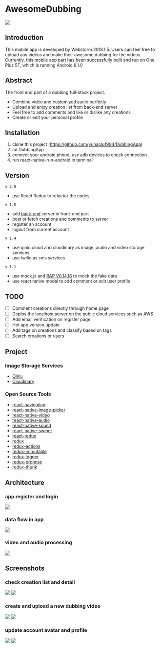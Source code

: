 # AwesomeDubbing
![](https://github.com/yuhaolu1994/DubbingApp/blob/master/android/app/src/main/res/mipmap-xxhdpi/ic_launcher.png)

## Introduction
This mobile app is developed by Webstorm 2018.1.5. Users can feel free to upload any videos and make their awesome dubbing for the videos. Currently, this mobile app part has been successfully built and run on One Plus 5T, which is running Android 8.1.0

## Abstract
The front end part of a dubbing full-stack project. 
- Combine video and customized audio perfictly
- Upload and enjoy creation list from back-end server
- Feel free to add comments and like or dislike any creations
- Create or edit your personal profile 

## Installation
1. clone this project (https://github.com/yuhaolu1994/DubbingApp)
2. cd DubbingApp
3. connect your android phone, use adb devices to check connection
4. run react-native-run-android in terminal

## Version
`v 2.0`
- use React Redux to refactor the codes

`v 1.5`
- add [back-end](https://github.com/yuhaolu1994/DubbingServer) server in front-end part 
- post or fetch creations and comments to server
- register an account 
- logout from current account

`v 1.4`
- use qiniu cloud and cloudinary as image, audio and video storage services
- use twilio as sms services

`v 1.1`
- use mock.js and [RAP V0.14.16](http://rapapi.org/org/index.do) to mock the fake data
- use react native modal to add comment or edit user profile

## TODO
- [ ] Comment creations directly through home page
- [ ] Deploy the localhost server on the public cloud services such as AWS
- [ ] Add email verification on register page
- [ ] Hot app version update
- [ ] Add tags on creations and classify based on tags
- [ ] Search creations or users

## Project
### Image Storage Services
- [Qiniu](https://www.qiniu.com/en)
- [Cloudinary](https://cloudinary.com)

### Open Source Tools
- [react-navigation](https://www.npmjs.com/package/react-navigation)
- [react-native-image-picker](https://www.npmjs.com/package/react-native-image-picker)
- [react-native-video](https://www.npmjs.com/package/react-native-video)
- [react-native-audio](https://www.npmjs.com/package/react-native-audio)
- [react-native-sound](https://www.npmjs.com/package/react-native-sound)
- [react-native-swiper](https://www.npmjs.com/package/react-native-swiper)
- [react-redux](https://www.npmjs.com/package/react-redux)
- [redux](https://www.npmjs.com/package/redux)
- [redux-actions](https://www.npmjs.com/package/redux-actions)
- [redux-immutable](https://www.npmjs.com/package/redux-immutable)
- [redux-logger](https://www.npmjs.com/package/redux-logger)
- [redux-promise](https://www.npmjs.com/package/redux-promise)
- [redux-thunk](https://www.npmjs.com/package/redux-thunk)

## Architecture
### app register and login
![](https://github.com/yuhaolu1994/DubbingApp/blob/master/art/app_startup.png)

### data flow in app
![](https://github.com/yuhaolu1994/DubbingApp/blob/master/art/app_dataflow.png)

### video and audio processing 
![](https://github.com/yuhaolu1994/DubbingApp/blob/master/art/video_audio.png)

## Screenshots
### check creation list and detail
![](https://github.com/yuhaolu1994/DubbingApp/blob/master/art/new_creation.gif)
![](https://github.com/yuhaolu1994/DubbingApp/blob/master/art/creation_detail.gif)

### create and upload a new dubbing video
![](https://github.com/yuhaolu1994/DubbingApp/blob/master/art/creation_made.gif)
![](https://github.com/yuhaolu1994/DubbingApp/blob/master/art/creation_post.gif)

### update account avatar and profile
![](https://github.com/yuhaolu1994/DubbingApp/blob/master/art/account_avatar.gif)
![](https://github.com/yuhaolu1994/DubbingApp/blob/master/art/account_profile.gif)


